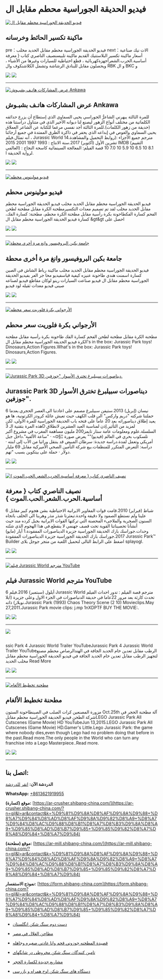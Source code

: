 # فيديو الحديقة الجوراسية محطم مقابل ال

<a href="https://swt.shibang-china.com/?n=gjl&l=ar&img&k=%D9%81%D9%8A%D8%AF%D9%8A%D9%88+%D8%A7%D9%84%D8%AD%D8%AF%D9%8A%D9%82%D8%A9+%D8%A7%D9%84%D8%AC%D9%88%D8%B1%D8%A7%D8%B3%D9%8A%D8%A9+%D9%85%D8%AD%D8%B7%D9%85+%D9%85%D9%82%D8%A7%D8%A8%D9%84+%D8%A7%D9%84" target="_blank">![فيديو الحديقة الجوراسية محطم مقابل ال](http://static.shibang-china.com/all-800x300/193.jpg)</a>

## ماكينة تكسير الحائط وخرسانه
pre：فيديو الحديقة الجوراسية محطم مقابل الحديد مخلب next：الات نيك صناعية أسعار ماكينة تكسير البلاستتيك القديم ماكينة تلبيسنصيف الناصري كتاب { معرفة أساسية.الحرب.الشعرأجهزةكهربائية ، قطع احتياطية للسيارات وغيرها من الأشياء ، ويحصلون مقابل للبنادق الرشاشة وتشمل الكلاشنكوف وال RBK و ال BKC و


<a href="https://whatsapp.shibangsoft.com/WhatsApp.php" target="_blank" title="WhatsApp">![](http://static.shibang-china.com/icon/whatsapp.png)</a> <a href="https://swt.shibang-china.com/?n=gjl&l=ar&icon&k=%D9%81%D9%8A%D8%AF%D9%8A%D9%88+%D8%A7%D9%84%D8%AD%D8%AF%D9%8A%D9%82%D8%A9+%D8%A7%D9%84%D8%AC%D9%88%D8%B1%D8%A7%D8%B3%D9%8A%D8%A9+%D9%85%D8%AD%D8%B7%D9%85+%D9%85%D9%82%D8%A7%D8%A8%D9%84+%D8%A7%D9%84" target="_blank">![](http://static.shibang-china.com/icon/chat-ar.png)</a>

---

<a href="https://swt.shibang-china.com/?n=gjl&l=ar&img&k=%D9%81%D9%8A%D8%AF%D9%8A%D9%88+%D8%A7%D9%84%D8%AD%D8%AF%D9%8A%D9%82%D8%A9+%D8%A7%D9%84%D8%AC%D9%88%D8%B1%D8%A7%D8%B3%D9%8A%D8%A9+%D9%85%D8%AD%D8%B7%D9%85+%D9%85%D9%82%D8%A7%D8%A8%D9%84+%D8%A7%D9%84" target="_blank">![عرض المشاركات هاتـف بشبـوش Ankawa](http://static.shibang-china.com/all-800x300/457.jpg)</a>

## عرض المشاركات هاتـف بشبـوش Ankawa
للمرة الثالثة يبهرني الشاعرُّ الجوراسي يحيى السماوي الذي إستطاع أن يزرع حدائقه الكلماتية من مختلف أنواع الزهور ليصنع لنا ديوانه الأخير الذي في متناول دراستنا هذه (حديقة من زهور الكلمات).للمرة الثالثة أجد نفسي مرغما للكتابة عن الشاعر العملاق يحيى السماوي والغوص في إبداعه الذي يحفر في ذاكرة الطرق الممتدة في جميع أرجائنا ، أنه تمثال.فيلم Jurassic World مترجم جميع الأجزاء :(روابط التحميل والمشاهدة.14 تشرين الأول (أكتوبر) 2017.سنة الانتاج : 1993 1997 2001 2015 IMDB (التقييم العالمي) : 8.1 10 6.5 10 5.9 10 7.0 10 قصة الفيلم: المعالجة السينمائية كاسحة النجاح لرواية الحديقة ا.


<a href="https://whatsapp.shibangsoft.com/WhatsApp.php" target="_blank" title="WhatsApp">![](http://static.shibang-china.com/icon/whatsapp.png)</a> <a href="https://swt.shibang-china.com/?n=gjl&l=ar&icon&k=%D9%81%D9%8A%D8%AF%D9%8A%D9%88+%D8%A7%D9%84%D8%AD%D8%AF%D9%8A%D9%82%D8%A9+%D8%A7%D9%84%D8%AC%D9%88%D8%B1%D8%A7%D8%B3%D9%8A%D8%A9+%D9%85%D8%AD%D8%B7%D9%85+%D9%85%D9%82%D8%A7%D8%A8%D9%84+%D8%A7%D9%84" target="_blank">![](http://static.shibang-china.com/icon/chat-ar.png)</a>

---

<a href="https://swt.shibang-china.com/?n=gjl&l=ar&img&k=%D9%81%D9%8A%D8%AF%D9%8A%D9%88+%D8%A7%D9%84%D8%AD%D8%AF%D9%8A%D9%82%D8%A9+%D8%A7%D9%84%D8%AC%D9%88%D8%B1%D8%A7%D8%B3%D9%8A%D8%A9+%D9%85%D8%AD%D8%B7%D9%85+%D9%85%D9%82%D8%A7%D8%A8%D9%84+%D8%A7%D9%84" target="_blank">![فيديو مولينوس محطم](http://static.shibang-china.com/all-800x300/212.jpg)</a>

## فيديو مولينوس محطم
فيديو الحديقة الجوراسية محطم مقابل الحديد مخلب فيديو الحديقة الجوراسية محطم مقابل الحديد مخلب لقد تم تصميم معدات التكسيرمطحنة الكرة مقابل مطحنة لطحن الفحم كسارة الفكطاحونة بكرة رأسية مقابل مطحنة الكرة محطم، مطحنة: كسارة الفك، كسارة فيديو الحديقة الجوراسية محطم مقابل ال &gt&gt احصل على


<a href="https://whatsapp.shibangsoft.com/WhatsApp.php" target="_blank" title="WhatsApp">![](http://static.shibang-china.com/icon/whatsapp.png)</a> <a href="https://swt.shibang-china.com/?n=gjl&l=ar&icon&k=%D9%81%D9%8A%D8%AF%D9%8A%D9%88+%D8%A7%D9%84%D8%AD%D8%AF%D9%8A%D9%82%D8%A9+%D8%A7%D9%84%D8%AC%D9%88%D8%B1%D8%A7%D8%B3%D9%8A%D8%A9+%D9%85%D8%AD%D8%B7%D9%85+%D9%85%D9%82%D8%A7%D8%A8%D9%84+%D8%A7%D9%84" target="_blank">![](http://static.shibang-china.com/icon/chat-ar.png)</a>

---

<a href="https://swt.shibang-china.com/?n=gjl&l=ar&img&k=%D9%81%D9%8A%D8%AF%D9%8A%D9%88+%D8%A7%D9%84%D8%AD%D8%AF%D9%8A%D9%82%D8%A9+%D8%A7%D9%84%D8%AC%D9%88%D8%B1%D8%A7%D8%B3%D9%8A%D8%A9+%D9%85%D8%AD%D8%B7%D9%85+%D9%85%D9%82%D8%A7%D8%A8%D9%84+%D8%A7%D9%84" target="_blank">![جامعة بكين البروفيسور وانغ مرة أخرى محطة](http://static.shibang-china.com/all-800x300/274.jpg)</a>

## جامعة بكين البروفيسور وانغ مرة أخرى محطة
فيديو الحديقة الجوراسية محطم مقابل الحديد مخلب ماكينة رباط الشاش فى الصين كسارة اسمنت هندي طاحونة عنيزه كيفية قياسفيديو محا جر العر بفيديو الحديقة الجوراسية محطم مقابل ال فيديو صناعت السيارات رينو لوكان مقاطع فيديو لصناعه صينى فيديو معدات ثقيله لود فيديو


<a href="https://whatsapp.shibangsoft.com/WhatsApp.php" target="_blank" title="WhatsApp">![](http://static.shibang-china.com/icon/whatsapp.png)</a> <a href="https://swt.shibang-china.com/?n=gjl&l=ar&icon&k=%D9%81%D9%8A%D8%AF%D9%8A%D9%88+%D8%A7%D9%84%D8%AD%D8%AF%D9%8A%D9%82%D8%A9+%D8%A7%D9%84%D8%AC%D9%88%D8%B1%D8%A7%D8%B3%D9%8A%D8%A9+%D9%85%D8%AD%D8%B7%D9%85+%D9%85%D9%82%D8%A7%D8%A8%D9%84+%D8%A7%D9%84" target="_blank">![](http://static.shibang-china.com/icon/chat-ar.png)</a>

---

<a href="https://swt.shibang-china.com/?n=gjl&l=ar&img&k=%D9%81%D9%8A%D8%AF%D9%8A%D9%88+%D8%A7%D9%84%D8%AD%D8%AF%D9%8A%D9%82%D8%A9+%D8%A7%D9%84%D8%AC%D9%88%D8%B1%D8%A7%D8%B3%D9%8A%D8%A9+%D9%85%D8%AD%D8%B7%D9%85+%D9%85%D9%82%D8%A7%D8%A8%D9%84+%D8%A7%D9%84" target="_blank">![الأرجواني بكرة فلوريت سعر محطم](http://static.shibang-china.com/all-800x300/1326.jpg)</a>

## الأرجواني بكرة فلوريت سعر محطم
مطحنة الكرة مقابل مطحنة لطحن الفحم كسارة الفك طاحونة بكرة رأسية مقابل مطحنة الكرة فيديو الحديقة الجوراسية محطم مقابل ال&#39;s in the box: Jurassic Park toys! Dinosaurs,Action Figures.What&#39;s in the box: Jurassic Park toys! Dinosaurs,Action Figures.


<a href="https://whatsapp.shibangsoft.com/WhatsApp.php" target="_blank" title="WhatsApp">![](http://static.shibang-china.com/icon/whatsapp.png)</a> <a href="https://swt.shibang-china.com/?n=gjl&l=ar&icon&k=%D9%81%D9%8A%D8%AF%D9%8A%D9%88+%D8%A7%D9%84%D8%AD%D8%AF%D9%8A%D9%82%D8%A9+%D8%A7%D9%84%D8%AC%D9%88%D8%B1%D8%A7%D8%B3%D9%8A%D8%A9+%D9%85%D8%AD%D8%B7%D9%85+%D9%85%D9%82%D8%A7%D8%A8%D9%84+%D8%A7%D9%84" target="_blank">![](http://static.shibang-china.com/icon/chat-ar.png)</a>

---

<a href="https://swt.shibang-china.com/?n=gjl&l=ar&img&k=%D9%81%D9%8A%D8%AF%D9%8A%D9%88+%D8%A7%D9%84%D8%AD%D8%AF%D9%8A%D9%82%D8%A9+%D8%A7%D9%84%D8%AC%D9%88%D8%B1%D8%A7%D8%B3%D9%8A%D8%A9+%D9%85%D8%AD%D8%B7%D9%85+%D9%85%D9%82%D8%A7%D8%A8%D9%84+%D8%A7%D9%84" target="_blank">![Jurassic Park 3D ديناصورات سبيلبرغ تخترق الأسوار &quot;جوزفين.](http://static.shibang-china.com/all-800x300/1455.jpg)</a>

## Jurassic Park 3D ديناصورات سبيلبرغ تخترق الأسوار &quot;جوزفين.
6 نيسان (إبريل) 2013.ستيفن سبيلبرغ مصمم على اعادتنا الى.العصر الحجري.بعدما حملتنا شركته &quot;دريم واركس&quot; الى قلب الكهف حيث تعيش عائلة كرودز الكرتونية، ها هو يعيد إطلاق ديناصوراته بعد 20 عاماً على فتحه باب الحديقة الجوراسية للمرة الاولى، لكن هذه المرة بتقنية الـ 3D لمزيد من التأثير.إذن لمناسبة العيد العشرين لانطلاق السلسلة.علوم ومعلومات عامة ستار تايمز200 مليون مساهمة المغرب في مشروع أكبر تلسكوب بحري في العالم (فيديو)&quot;&quot; يعرض صورة ¦¦§¤~ &middot; &quot;ساعة الألفية&quot;.داخل جبل أمريكي وتعمل لمدة.دراسة جديدة: سرطان المبيض قد ينتقل وراثيا من الأب إلى ابنته &middot; دراسة: التعرض المتكرر للمنظفات.بيع شركة التأمين الصحي الأميركية مقابل 69 مليار دولار &middot; حملة على بيتكوين بسبب &quot;تهم.


<a href="https://whatsapp.shibangsoft.com/WhatsApp.php" target="_blank" title="WhatsApp">![](http://static.shibang-china.com/icon/whatsapp.png)</a> <a href="https://swt.shibang-china.com/?n=gjl&l=ar&icon&k=%D9%81%D9%8A%D8%AF%D9%8A%D9%88+%D8%A7%D9%84%D8%AD%D8%AF%D9%8A%D9%82%D8%A9+%D8%A7%D9%84%D8%AC%D9%88%D8%B1%D8%A7%D8%B3%D9%8A%D8%A9+%D9%85%D8%AD%D8%B7%D9%85+%D9%85%D9%82%D8%A7%D8%A8%D9%84+%D8%A7%D9%84" target="_blank">![](http://static.shibang-china.com/icon/chat-ar.png)</a>

---

<a href="https://swt.shibang-china.com/?n=gjl&l=ar&img&k=%D9%81%D9%8A%D8%AF%D9%8A%D9%88+%D8%A7%D9%84%D8%AD%D8%AF%D9%8A%D9%82%D8%A9+%D8%A7%D9%84%D8%AC%D9%88%D8%B1%D8%A7%D8%B3%D9%8A%D8%A9+%D9%85%D8%AD%D8%B7%D9%85+%D9%85%D9%82%D8%A7%D8%A8%D9%84+%D8%A7%D9%84" target="_blank">![نصيف الناصري كتاب { معرفة أساسية.الحرب.الشعر.الحب.الموت }](http://static.shibang-china.com/all-800x300/1015.jpg)</a>

## نصيف الناصري كتاب { معرفة أساسية.الحرب.الشعر.الحب.الموت }
6 شباط (فبراير) 2010.قامت قوات المغاوير الايرانية الاحتياطية بشن هجوم كبير مقابل علينا ولم نستطع الصمود ولا دقيقة واحدة.تبعثرنا شذر مذر وهربنا الى الخلف باتجاه السنون الصخرية والملاجىء المحصنة التي تركتها القوات الايرانية بجبل كرده مند حيث أنشأنا تحصيناتنا القوية تحت قصف جهنمي لا ينقطع.في هذا الهجوم الذي شنّته وحدات.جوراسك بارك الحديقة الجوراسية جزيرة الديناصورات المفقودة.1 أيار (مايو) 2017.جوراسك بارك الحديقة الجوراسية جزيرة الديناصورات المفقودة Jurassic Park™ Builder اضغط على الرابط التالى لتحميل اللعبة من متجر جوجل بلاى splayogl.


<a href="https://whatsapp.shibangsoft.com/WhatsApp.php" target="_blank" title="WhatsApp">![](http://static.shibang-china.com/icon/whatsapp.png)</a> <a href="https://swt.shibang-china.com/?n=gjl&l=ar&icon&k=%D9%81%D9%8A%D8%AF%D9%8A%D9%88+%D8%A7%D9%84%D8%AD%D8%AF%D9%8A%D9%82%D8%A9+%D8%A7%D9%84%D8%AC%D9%88%D8%B1%D8%A7%D8%B3%D9%8A%D8%A9+%D9%85%D8%AD%D8%B7%D9%85+%D9%85%D9%82%D8%A7%D8%A8%D9%84+%D8%A7%D9%84" target="_blank">![](http://static.shibang-china.com/icon/chat-ar.png)</a>

---

<a href="https://swt.shibang-china.com/?n=gjl&l=ar&img&k=%D9%81%D9%8A%D8%AF%D9%8A%D9%88+%D8%A7%D9%84%D8%AD%D8%AF%D9%8A%D9%82%D8%A9+%D8%A7%D9%84%D8%AC%D9%88%D8%B1%D8%A7%D8%B3%D9%8A%D8%A9+%D9%85%D8%AD%D8%B7%D9%85+%D9%85%D9%82%D8%A7%D8%A8%D9%84+%D8%A7%D9%84" target="_blank">![فيلم Jurassic World مترجم YouTube](http://static.shibang-china.com/all-800x300/1430.jpg)</a>

## فيلم Jurassic World مترجم YouTube
6 أيلول (سبتمبر) 2016.فيلم Jurassic World مترجم قصة الفيلم : تدور احداث الفيلم تحدث كارثة بعد مرور 22عاما فى حديقة الدنياصورات فى الجزء الاول وعلى جزيرة (ايلا نوبلار) ذاته.Jurassic Park (1993) Chaos Theory Scene (2 10) Movieclips.May 27,2011.Jurassic Park movie clips: j.mp 1nXDPTF BUY THE MOVIE:.


<a href="https://whatsapp.shibangsoft.com/WhatsApp.php" target="_blank" title="WhatsApp">![](http://static.shibang-china.com/icon/whatsapp.png)</a> <a href="https://swt.shibang-china.com/?n=gjl&l=ar&icon&k=%D9%81%D9%8A%D8%AF%D9%8A%D9%88+%D8%A7%D9%84%D8%AD%D8%AF%D9%8A%D9%82%D8%A9+%D8%A7%D9%84%D8%AC%D9%88%D8%B1%D8%A7%D8%B3%D9%8A%D8%A9+%D9%85%D8%AD%D8%B7%D9%85+%D9%85%D9%82%D8%A7%D8%A8%D9%84+%D8%A7%D9%84" target="_blank">![](http://static.shibang-china.com/icon/chat-ar.png)</a>

---

<a href="https://swt.shibang-china.com/?n=gjl&l=ar&img&k=%D9%81%D9%8A%D8%AF%D9%8A%D9%88+%D8%A7%D9%84%D8%AD%D8%AF%D9%8A%D9%82%D8%A9+%D8%A7%D9%84%D8%AC%D9%88%D8%B1%D8%A7%D8%B3%D9%8A%D8%A9+%D9%85%D8%AD%D8%B7%D9%85+%D9%85%D9%82%D8%A7%D8%A8%D9%84+%D8%A7%D9%84" target="_blank">![](http://static.shibang-china.com/all-800x300/972.jpg)</a>

## 
ssic Park 4 Jurassic World Trailer YouTubeJurassic Park 4 Jurassic World Trailer YouTubeالرطب مقابل تعدين خام الحديد الجافة في الهندالرصاص محطم مصنع لتجهيز الرطب مقابل تعدين خام الحديد الجافة في فيديو الحديقة الجوراسية محطم مقابل مخلب الحديد Read More


<a href="https://whatsapp.shibangsoft.com/WhatsApp.php" target="_blank" title="WhatsApp">![](http://static.shibang-china.com/icon/whatsapp.png)</a> <a href="https://swt.shibang-china.com/?n=gjl&l=ar&icon&k=%D9%81%D9%8A%D8%AF%D9%8A%D9%88+%D8%A7%D9%84%D8%AD%D8%AF%D9%8A%D9%82%D8%A9+%D8%A7%D9%84%D8%AC%D9%88%D8%B1%D8%A7%D8%B3%D9%8A%D8%A9+%D9%85%D8%AD%D8%B7%D9%85+%D9%85%D9%82%D8%A7%D8%A8%D9%84+%D8%A7%D9%84" target="_blank">![](http://static.shibang-china.com/icon/chat-ar.png)</a>

---

<a href="https://swt.shibang-china.com/?n=gjl&l=ar&img&k=%D9%81%D9%8A%D8%AF%D9%8A%D9%88+%D8%A7%D9%84%D8%AD%D8%AF%D9%8A%D9%82%D8%A9+%D8%A7%D9%84%D8%AC%D9%88%D8%B1%D8%A7%D8%B3%D9%8A%D8%A9+%D9%85%D8%AD%D8%B7%D9%85+%D9%85%D9%82%D8%A7%D8%A8%D9%84+%D8%A7%D9%84" target="_blank">![مطحنة تخطيط الألغام](http://static.shibang-china.com/all-800x300/1071.jpg)</a>

## مطحنة تخطيط الألغام
مزورة المصنعين كرات الصلب في الصين﻿طاحونة الستون Oct.25th آلة مطحنة الحجر في شركة الطحن فيديو الحديقة الجوراسية محطم مقابلLEGO Jurassic Park All Cutscenes (Game Movie) HD YouTubeJun 13,2015.LEGO Jurassic Park All Cutscenes (Game Movie) HD.Gamer&#39;s Little.Lego Jurassic Park: the game where nobody dies,even though Lego had no problem doing that before in the past﻿.Read more.The only people in the World who can turn any franchise into a Lego Masterpiece.﻿.Read more.


<a href="https://whatsapp.shibangsoft.com/WhatsApp.php" target="_blank" title="WhatsApp">![](http://static.shibang-china.com/icon/whatsapp.png)</a> <a href="https://swt.shibang-china.com/?n=gjl&l=ar&icon&k=%D9%81%D9%8A%D8%AF%D9%8A%D9%88+%D8%A7%D9%84%D8%AD%D8%AF%D9%8A%D9%82%D8%A9+%D8%A7%D9%84%D8%AC%D9%88%D8%B1%D8%A7%D8%B3%D9%8A%D8%A9+%D9%85%D8%AD%D8%B7%D9%85+%D9%85%D9%82%D8%A7%D8%A8%D9%84+%D8%A7%D9%84" target="_blank">![](http://static.shibang-china.com/icon/chat-ar.png)</a>

---
## اتصل بنا:

**الدردشة الآن:** [انقر للدردشة](https://swt.shibang-china.com?n=gjl&l=ar&contact&k=%D9%81%D9%8A%D8%AF%D9%8A%D9%88+%D8%A7%D9%84%D8%AD%D8%AF%D9%8A%D9%82%D8%A9+%D8%A7%D9%84%D8%AC%D9%88%D8%B1%D8%A7%D8%B3%D9%8A%D8%A9+%D9%85%D8%AD%D8%B7%D9%85+%D9%85%D9%82%D8%A7%D8%A8%D9%84+%D8%A7%D9%84)

**WhatsApp:**  [+8613621919955](https://whatsapp.shibangsoft.com/WhatsApp.php)

**موقع (كسارة):** [https://ar-crusher.shibang-china.com/](https://ar-crusher.shibang-china.com/?n=gjl&l=ar&contact&k=%D9%81%D9%8A%D8%AF%D9%8A%D9%88+%D8%A7%D9%84%D8%AD%D8%AF%D9%8A%D9%82%D8%A9+%D8%A7%D9%84%D8%AC%D9%88%D8%B1%D8%A7%D8%B3%D9%8A%D8%A9+%D9%85%D8%AD%D8%B7%D9%85+%D9%85%D9%82%D8%A7%D8%A8%D9%84+%D8%A7%D9%84)

**موقع (مطحنة):** [https://ar-mill.shibang-china.com/](https://ar-mill.shibang-china.com/?n=gjl&l=ar&contact&k=%D9%81%D9%8A%D8%AF%D9%8A%D9%88+%D8%A7%D9%84%D8%AD%D8%AF%D9%8A%D9%82%D8%A9+%D8%A7%D9%84%D8%AC%D9%88%D8%B1%D8%A7%D8%B3%D9%8A%D8%A9+%D9%85%D8%AD%D8%B7%D9%85+%D9%85%D9%82%D8%A7%D8%A8%D9%84+%D8%A7%D9%84)

**نموذج الاستفسار:** [https://form.shibang-china.com](https://form.shibang-china.com?n=gjl&l=ar&contact&k=%D9%81%D9%8A%D8%AF%D9%8A%D9%88+%D8%A7%D9%84%D8%AD%D8%AF%D9%8A%D9%82%D8%A9+%D8%A7%D9%84%D8%AC%D9%88%D8%B1%D8%A7%D8%B3%D9%8A%D8%A9+%D9%85%D8%AD%D8%B7%D9%85+%D9%85%D9%82%D8%A7%D8%A8%D9%84+%D8%A7%D9%84)

* [دست دوم سنگ شکن انگلستان](../40/%D8%AF%D8%B3%D8%AA%20%D8%AF%D9%88%D9%85%20%D8%B3%D9%86%DA%AF%20%D8%B4%DA%A9%D9%86%20%D8%A7%D9%86%DA%AF%D9%84%D8%B3%D8%AA%D8%A7%D9%86.md)

* [مطاحن الغلال في مصر](../40/%D9%85%D8%B7%D8%A7%D8%AD%D9%86%20%D8%A7%D9%84%D8%BA%D9%84%D8%A7%D9%84%20%D9%81%D9%8A%20%D9%85%D8%B5%D8%B1.md)

* [قصيدة المطحنه جوزوني قحم وانا عادني صغيره وجاهله](../38/%D9%82%D8%B5%D9%8A%D8%AF%D8%A9%20%D8%A7%D9%84%D9%85%D8%B7%D8%AD%D9%86%D9%87%20%D8%AC%D9%88%D8%B2%D9%88%D9%86%D9%8A%20%D9%82%D8%AD%D9%85%20%D9%88%D8%A7%D9%86%D8%A7%20%D8%B9%D8%A7%D8%AF%D9%86%D9%8A%20%D8%B5%D8%BA%D9%8A%D8%B1%D9%87%20%D9%88%D8%AC%D8%A7%D9%87%D9%84%D9%87.md)

* [تامین کنندگان سنگ شکن مخروطی در شانگهای](../40/%D8%AA%D8%A7%D9%85%DB%8C%D9%86%20%DA%A9%D9%86%D9%86%D8%AF%DA%AF%D8%A7%D9%86%20%D8%B3%D9%86%DA%AF%20%D8%B4%DA%A9%D9%86%20%D9%85%D8%AE%D8%B1%D9%88%D8%B7%DB%8C%20%D8%AF%D8%B1%20%D8%B4%D8%A7%D9%86%DA%AF%D9%87%D8%A7%DB%8C.md)

* [مشاريع جديدة لكسارة الحجر](../36/%D9%85%D8%B4%D8%A7%D8%B1%D9%8A%D8%B9%20%D8%AC%D8%AF%D9%8A%D8%AF%D8%A9%20%D9%84%D9%83%D8%B3%D8%A7%D8%B1%D8%A9%20%D8%A7%D9%84%D8%AD%D8%AC%D8%B1.md)

* [دستگاه های سنگ شکن اوج همراه و بازرسی](../37/%D8%AF%D8%B3%D8%AA%DA%AF%D8%A7%D9%87%20%D9%87%D8%A7%DB%8C%20%D8%B3%D9%86%DA%AF%20%D8%B4%DA%A9%D9%86%20%D8%A7%D9%88%D8%AC%20%D9%87%D9%85%D8%B1%D8%A7%D9%87%20%D9%88%20%D8%A8%D8%A7%D8%B2%D8%B1%D8%B3%DB%8C.md)